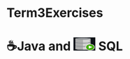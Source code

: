 # Term3Exercises
<h1>☕Java and <a href="https://www.oracle.com/pl/database/sqldeveloper/" target="_blank" rel="noreferrer"><img src="https://github.com/HolyCoder13/Resources/blob/main/Images/orcldb.PNG" alt="oracle-developer" width="50" height="30"/></a> SQL</h1> 
